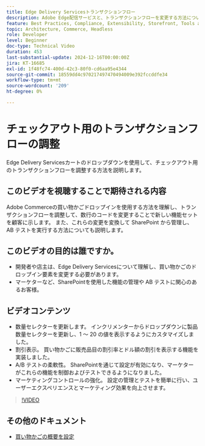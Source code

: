 ```yaml
---
title: Edge Delivery Servicesトランザクションフロー
description: Adobe Edge配信サービスと、トランザクションフローを変更する方法について説明します。
feature: Best Practices, Compliance, Extensibility, Storefront, Tools and External Services
topic: Architecture, Commerce, Headless
role: Developer
level: Beginner
doc-type: Technical Video
duration: 453
last-substantial-update: 2024-12-16T00:00:00Z
jira: KT-16685
exl-id: 1f48fc74-400d-42c3-80f0-cd6aa95e4344
source-git-commit: 18559dd4c970217497470494009e392fccddfe34
workflow-type: tm+mt
source-wordcount: '209'
ht-degree: 0%

---
```


# チェックアウト用のトランザクションフローの調整

Edge Delivery Servicesカートのドロップダウンを使用して、チェックアウト用のトランザクションフローを調整する方法を説明します。

## このビデオを視聴することで期待される内容

Adobe Commerceの買い物かごドロップインを使用する方法を理解し、トランザクションフローを調整して、数行のコードを変更することで新しい機能セットを顧客に示します。  また、これらの変更を変換して SharePoint から管理し、AB テストを実行する方法についても説明します。

## このビデオの目的は誰ですか。

* 開発者や店主は、Edge Delivery Servicesについて理解し、買い物かごのドロップイン要素を変更する必要があります。
* マーケターなど、SharePointを使用した機能の管理や AB テストに関心のあるお客様。

## ビデオコンテンツ

* 数量セレクターを更新します。 インクリメンターからドロップダウンに製品数量セレクターを更新し、1 ～ 20 の値を表示するようにカスタマイズしました。
* 割引表示。 買い物かごに販売品目の割引率とドル額の割引を表示する機能を実装しました。
* A/B テストの柔軟性。 SharePointを通じて設定が有効になり、マーケターがこれらの機能を制御およびテストできるようになりました。
* マーケティングコントロールの強化。 設定の管理とテストを簡単に行い、ユーザーエクスペリエンスとマーケティング効果を向上させます。

>[!VIDEO](https://video.tv.adobe.com/v/3442351?learn=on)

## その他のドキュメント

* [ 買い物かごの概要を設定 ](https://experienceleague.adobe.com/developer/commerce/storefront/dropins/cart/tutorials/configure-cart-summary/)
